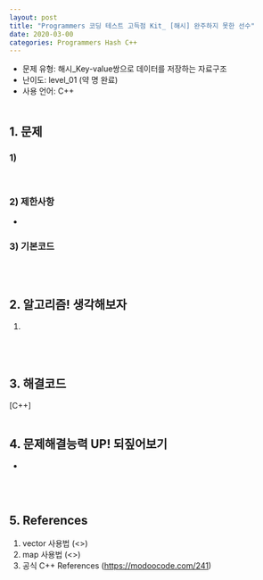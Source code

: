 ```yaml
---
layout: post
title: "Programmers 코딩 테스트 고득점 Kit_ [해시] 완주하지 못한 선수"
date: 2020-03-00
categories: Programmers Hash C++
---
```


- 문제 유형: 해시_Key-value쌍으로 데이터를 저장하는 자료구조
- 난이도: level_01 (약 명 완료)
- 사용 언어: C++ <br/><br/>

## 1. 문제
### 1)    
<br/>

### 2) 제한사항   
-  

### 3) 기본코드
```c++

```
<br/>

## 2. 알고리즘! 생각해보자
1)
<br/><br/>

## 3. 해결코드
[C++]<br/>

```c++

```

## 4. 문제해결능력 UP! 되짚어보기
-
<br/><br/>

## 5. References
1) vector 사용법 (<>)<br/>
2) map 사용법 (<>)<br/>
3) 공식 C++ References (<https://modoocode.com/241>)
<br/><br/>
